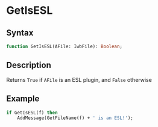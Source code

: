 # GetIsESL

## Syntax

```pascal
function GetIsESL(AFile: IwbFile): Boolean;
```

## Description

Returns `True` if `AFile` is an ESL plugin, and `False` otherwise

## Example

```pascal
if GetIsESL(f) then
	AddMessage(GetFileName(f) + ' is an ESL!');
```
